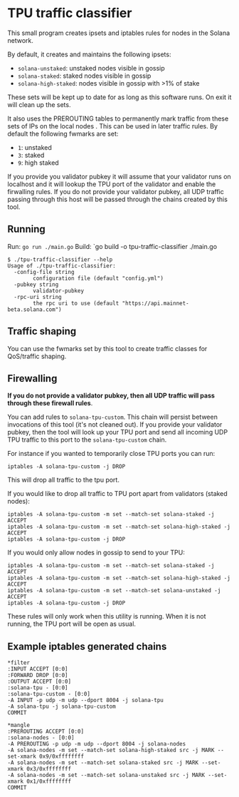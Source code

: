 # TPU traffic classifier


This small program creates ipsets and iptables rules for nodes in the Solana network.

By default, it creates and maintains the following ipsets:

 - `solana-unstaked`: unstaked nodes visible in gossip
 - `solana-staked`: staked nodes visible in gossip
 - `solana-high-staked`: nodes visible in gossip with >1% of stake

These sets will be kept up to date for as long as this software runs. On exit it will clean up the sets.

It also uses the PREROUTING tables to permanently mark traffic from these sets of IPs on the local nodes . This can be used in later traffic rules. By default the following fwmarks are set:

 - `1`: unstaked
 - `3`: staked
 - `9`: high staked

If you provide you validator pubkey it will assume that your validator runs on localhost and it will lookup the TPU port of the validator and enable the firwalling rules. If you do not provide your validator pubkey, all UDP traffic passing through this host will be passed through the chains created by this tool.

##  Running

Run: `go run ./main.go`
Build: `go build -o tpu-traffic-classifier ./main.go

```
$ ./tpu-traffic-classifier --help
Usage of ./tpu-traffic-classifier:
  -config-file string
        configuration file (default "config.yml")
  -pubkey string
        validator-pubkey
  -rpc-uri string
        the rpc uri to use (default "https://api.mainnet-beta.solana.com")
```

## Traffic shaping

You can use the fwmarks set by this tool to create traffic classes for QoS/traffic shaping.

## Firewalling

**If you do not provide a validator pubkey, then all UDP traffic will pass through these firewall rules**.

You can add rules to `solana-tpu-custom`. This chain will persist between invocations of this tool (it's not cleaned out). If you provide your validator pubkey, then the tool will look up your TPU port and send all incoming UDP TPU traffic to this port to the `solana-tpu-custom` chain.

For instance if you wanted to temporarily close TPU ports you can run:

```
iptables -A solana-tpu-custom -j DROP
```

This will drop all traffic to the tpu port.

If you would like to drop all traffic to TPU port apart from validators (staked nodes):

```
iptables -A solana-tpu-custom -m set --match-set solana-staked -j ACCEPT
iptables -A solana-tpu-custom -m set --match-set solana-high-staked -j ACCEPT
iptables -A solana-tpu-custom -j DROP
```

If you would only allow nodes in gossip to send to your TPU:

```
iptables -A solana-tpu-custom -m set --match-set solana-staked -j ACCEPT
iptables -A solana-tpu-custom -m set --match-set solana-high-staked -j ACCEPT
iptables -A solana-tpu-custom -m set --match-set solana-unstaked -j ACCEPT
iptables -A solana-tpu-custom -j DROP
```

These rules will only work when this utility is running. When it is not running, the TPU port will be open as usual.

## Example iptables generated chains

```
*filter
:INPUT ACCEPT [0:0]
:FORWARD DROP [0:0]
:OUTPUT ACCEPT [0:0]
:solana-tpu - [0:0]
:solana-tpu-custom - [0:0]
-A INPUT -p udp -m udp --dport 8004 -j solana-tpu
-A solana-tpu -j solana-tpu-custom
COMMIT
```

```
*mangle
:PREROUTING ACCEPT [0:0]
:solana-nodes - [0:0]
-A PREROUTING -p udp -m udp --dport 8004 -j solana-nodes
-A solana-nodes -m set --match-set solana-high-staked src -j MARK --set-xmark 0x9/0xffffffff
-A solana-nodes -m set --match-set solana-staked src -j MARK --set-xmark 0x3/0xffffffff
-A solana-nodes -m set --match-set solana-unstaked src -j MARK --set-xmark 0x1/0xffffffff
COMMIT
```
